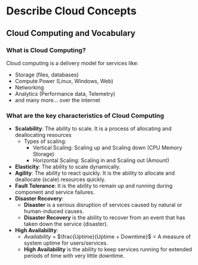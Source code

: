 # Describe Cloud Concepts

## Cloud Computing and Vocabulary
### What is Cloud Computing?
Cloud computing is a delivery model for services like:
- Storage (files, databases)
- Compute Power (Linux, Windows, Web)
- Networking
- Analytics (Performance data, Telemetry)
- and many more...
over the internet

### What are the key characteristics of Cloud Computing
- **Scalability**: The ability to scale. It is a process of allocating and deallocating resources
    - Types of scaling:
        - Vertical Scaling: Scaling up and Scaling down (CPU Memory Storage)
        - Horizontal Scaling: Scaling in and Scaling out (Amount)
- **Elasticity**: The ability to scale dynamically.
- **Agility**: The ability to react quickly. It is the ability to allocate and deallocate (scale) resources quickly.
- **Fault Tolerance**: It is the ability to remain up and running during component and service failures.
- **Disaster Recovery**:
    - **Disaster** is a serious disruption of services caused by natural or human-induced causes.
    - **Disaster Recovery** is the ability to recover from an event that has taken down the service (disaster).
- **High Availability**:
    - $Availability$ = $\frac{Uptime}{Uptime + Downtime}$ = A measure of system uptime for users/services.
    - **High Availability** is the ability to keep services running for extended periods of time with very little downtime.
    


